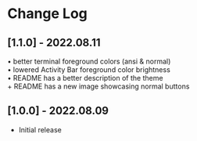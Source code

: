 # Change Log

## [1.1.0] - 2022.08.11

• better terminal foreground colors (ansi & normal)\
• lowered Activity Bar foreground color brightness\
• README has a better description of the theme\
\+ README has a new image showcasing normal buttons

## [1.0.0] - 2022.08.09

- Initial release
